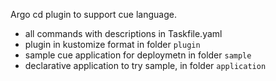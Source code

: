 Argo cd plugin to support cue language.

- all commands with descriptions in Taskfile.yaml
- plugin in kustomize format in folder `plugin`
- sample cue application for deploymetn in folder `sample`
- declarative application to try sample, in folder `application`
